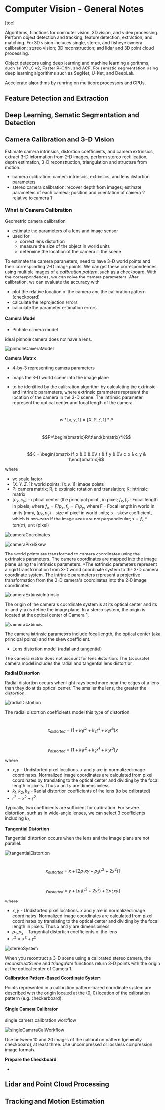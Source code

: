# Computer Vision - General Notes

[toc]

Algorithms, functions for computer vision, 3D vision, and video processing. Perform object detection and tracking, feature detection, extraction, and matching. For 3D vision includes single, stereo, and fisheye camera calibration; stereo vision; 3D reconstruction; and lidar and 3D point cloud processing.

Object detectors using deep learning and machine learning algorithms, such as YOLO v2, Faster R-CNN, and ACF. For sematic segmentation using deep learning algorithms such as SegNet, U-Net, and DeepLab.

Accelerate algorithms by running on multicore processors and GPUs.

## Feature Detection and Extraction

## Deep Learning, Sematic Segmentation and Detection

## Camera Calibration and 3-D Vision

Estimate camera intrinsics, distortion coefficients, and camera extrinsics, extract 3-D information from 2-D images, perform stereo rectification, depth estimation, 3-D reconstruction, triangulation and structure from motion.

- camera calibration: camera intrinscis, extrinsics, and lens distortion parameters
- stereo camera calibration: recover depth from images; estimate parameters of each camera; position and orientation of camera 2 relative to camera 1

### What is Camera Calibration

Geometric camera calibration

- estimate the parameters of a lens and image sensor
- used for 
  - correct lens distortion
  - measure the size of the object in world units
  - determine the location of the camera in the scene

To estimate the camera parameters, need to have 3-D world points and their corresponding 2-D image points. We can get these correspondences using multiple images of a *calibration pattern*, such as  a checkboard. With the correspondences, we can solve the camera parameters. After calibration, we can evaluate the accuracy with

- plot the relative location of the camera and the calibration pattern (checkboard)
- calculate the reprojection errors
- calculate the parameter estimation errors

#### Camera Model

- Pinhole camera model

ideal pinhole camera does not have a lens. 

![pinholeCameraModel](../Media/pinholeCameraModel.png)

**Camera Matrix**

- 4-by-3 representing camera parameters

- maps the 3-D world scene into the image plane

- to be identified by the calibration algorithm​ by calculating the extrinsic and intrinsic parameters, where extrinsic parameters represent the location of the camera in the 3-D scene. The intrinsic parameter represent the optical center and focal length of the camera

  ​														$$w*[x, y, 1] = [X, Y, Z, 1]*P$$

  ​																	$$P=\begin{bmatrix}R\\t\end{bmatrix}*K$$

  ​															  $$K = \begin{bmatrix}f_x & 0 & 0\\ s & f_y & 0\\ c_x & c_y & 1\end{bmatrix}$$

where

- w: scale factor
- $[X, Y, Z, 1]$: world points; $[x, y, 1]$: image points
- P: camera matrix; R, t: extrinsic rotation and translation; K: intrinsic matrix
- $[c_x,  c_y]$ - optical center (the principal point), in pixel; $f_x, f_y$ - Focal length in pixels, where $f_x = F/p_x$, $f_y = F/p_y$, where F - Focal length in world in units (mm), $(p_x, p_y)$ - size of pixel in world units; s - skew coefficient, which is non-zero if the image axes are not perpendicular; $s = f_x*tan(\alpha)$, unit (pixel)

![cameraCoordinates](../Media/cameraCoordinates.png)

![cameraPixelSkew](../Media/cameraPixelSkew.png)

The world points are transformed to camera coordinates using the extrinsics parameters. The camera coordinates are mapped into the image plane using the intrinsics parameters. *The extrinsic parameters represent a rigid transformation from 3-D world coordinate system to the 3-D camera coordinate system. The intrinsic parameters represent a projective transformation from the 3-D camera's coordinates into the 2-D image coordinates.

![cameraExtrinsicIntrinsic](../Media/cameraExtrinsicIntrinsic.png)

The origin of the camera's coordinate system is at its optical center and its x- and y-axis define the image plane. In a stereo system, the origin is located at the optical center of Camera 1.

![cameraExtrinsic](../Media/cameraExtrinsic.png)

The camera intrinsic parameters include focal length, the optical center (aka principal points) and the skew coefficient.

- Lens distortion model (radial and tangential)

The camera matrix does not account for lens distortion. The (accurate) camera model includes the radial and tangential lens distortion.

**Radial Distortion**

Radial distortion occurs when light rays bend more near the edges of a lens than they do at tis optical center. The smaller the lens, the greater the distortion.

![radialDistortion](../Media/radialDistortion.png)

The radial distortion coefficients model this type of distortion.

​														$$x_{distorted} = (1+k_1r^2+k_2r^4+k_3r^6)x$$

​														$$y_{distorted} = (1+k_1r^2+k_2r^4+k_3r^6)y$$

where

- $x, y$ - Undistorted pixel locations. $x$ and $y$ are in normalized image coordinates. Normalized image coordinates are calculated from pixel coordinates by translating to the optical center and dividing by the focal length in pixels. Thus $x$ and $y$ are dimensionless
- $k_1, k_2, k_3$ - Radial distortion coefficients of the lens (to be calibrated)
- $r^2=x^2+y^2$

Typically, two coefficients are sufficient for calibration. For severe distortion, such as in wide-angle lenses, we can select 3 coefficients including $k_3$

**Tangential Distortion**

Tangential distortion occurs when the lens and the image plane are not parallel.

![tangentialDistortion](../Media/tangentialDistortion.png)

​															$$x_{distorted} = x + [2p_1xy+p_2(r^2+2x^2)]$$

​															$$y_{distorted} = y + [p_1(r^2+2y^2)+2p_2xy]$$

where

- $x, y$ - Undistorted pixel locations. $x$ and $y$ are in normalized image coordinates. Normalized image coordinates are calculated from pixel coordinates by translating to the optical center and dividing by the focal length in pixels. Thus $x$ and $y$ are dimensionless
- $p_1, p_2$ - Tangential distortion coefficients of the lens
- $r^2=x^2+y^2$

![stereoSystem](../Media/stereoSystem.png)

When you recontruct a 3-D scene using a calibrated stereo camera, the *reconstructScene* and *triangulate* functions return 3-D points with the origin at the optical center of Camera 1.

**Calibration Pattern-Based Coordinate System**

Points represented in a calibration pattern-based coordinate system are described with the origin located at the (0, 0) location of the calibration pattern (e.g. checkerboard).

#### Single Camera Calibrator

single camera calibration workflow

![singleCameraCalWorkflow](../Media/singleCameraCalWorkflow.png)

Use between 10 and 20 images of the calibration pattern (generally checkboard), at least three. Use uncompressed or lossless compression image formats.

**Prepare the Checkboard**

- 

## Lidar and Point Cloud Processing

## Tracking and Motion Estimation

